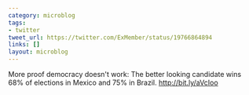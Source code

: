 ```yaml
---
category: microblog
tags:
- twitter
tweet_url: https://twitter.com/ExMember/status/19766864894
links: []
layout: microblog
---
```

More proof democracy doesn't work: The better looking candidate wins 68% of elections in Mexico and 75% in Brazil. http://bit.ly/aVcIoo
